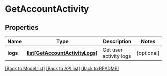 # GetAccountActivity

## Properties
Name | Type | Description | Notes
------------ | ------------- | ------------- | -------------
**logs** | [**list[GetAccountActivityLogs]**](GetAccountActivityLogs.md) | Get user activity logs | [optional] 

[[Back to Model list]](../README.md#documentation-for-models) [[Back to API list]](../README.md#documentation-for-api-endpoints) [[Back to README]](../README.md)


